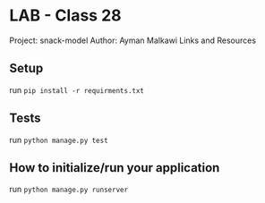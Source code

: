 # LAB - Class 28

Project: snack-model
Author: Ayman Malkawi
Links and Resources

## Setup

run ```pip install -r requirments.txt```

## Tests

run ```python manage.py test```

## How to initialize/run your application

run ```python manage.py runserver```
